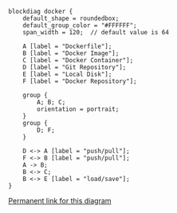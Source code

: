 ```
blockdiag docker {
    default_shape = roundedbox;
    default_group_color = "#FFFFFF";
    span_width = 120;  // default value is 64

    A [label = "Dockerfile"];
    B [label = "Docker Image"];
    C [label = "Docker Container"];
    D [label = "Git Repository"];
    E [label = "Local Disk"];
    F [label = "Docker Repository"];

    group {
        A; B; C;
        orientation = portrait;
    }
    group {
        D; F;
    }

    D <-> A [label = "push/pull"];
    F <-> B [label = "push/pull"];
    A -> B;
    B <-> C;
    B <-> E [label = "load/save"];
}
```

[Permanent link for this diagram](http://interactive.blockdiag.com/?compression=deflate&src=eJx9kMFOhDAURffzFS_j2qDGuKmaDCDGxJVbY8iDdqCZymvaMmrM_LulTEcIxq4o5_T29VaK6h2X2AD3H8LA9wr84mKLvXKlbVELuANDfccFr-iTzXjjgS5rUmS8tT4rwlqPktXYlR-Su9azy6sLBpAk8SjsUfUCpIWb61XQN_CqsBJqCMrDMFupxPptDEsXFJ7esTnxbMkz6hzKTpjo5BPnUTp4EZqsdGS-ovEwMZ6pRgW5tLtIi-Ud84hghU6OPYZ3MUgZZOz0g4wUfjInqfNJmowzKN3ID39G5AyKyI8vuT2_nzWme9smulfqd9hBSf9TNjAYsd9Bz6abaRmKkCcW96Hvww9Mm5zY)
